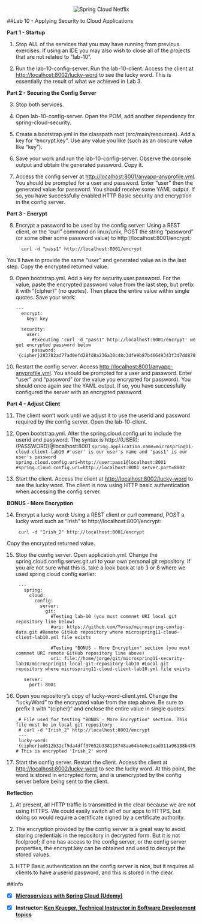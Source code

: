 <p align="center">
  <img src="http://www.gregoriopalama.com/wp-content/uploads/2016/06/cloud.png" alt="Spring Cloud Netflix"/>
</p>

##Lab 10 - Applying Security to Cloud Applications

  **Part 1 - Startup**

1.  Stop ALL of the services that you may have running from previous exercises.  If using an IDE you may also wish to close all of the projects that are not related to "lab-10”.

2.  Run the lab-10-config-server.  Run the lab-10-client.  Access the client at [http://localhost:8002/lucky-word](http://localhost:8002/lucky-word) to see the lucky word.  This is essentially the result of what we achieved in Lab 3.


  **Part 2 - Securing the Config Server**

3.  Stop both services.

4.  Open lab-10-config-server.  Open the POM, add another dependency for spring-cloud-security.

5.  Create a bootstrap.yml in the classpath root (src/main/resources).  Add a key for “encrypt.key”.  Use any value you like (such as an obscure value like “key”).

6.  Save your work and run the lab-10-config-server.  Observe the console output and obtain the generated password.  Copy it.

7.  Access the config server at [http://localhost:8001/anyapp-anyprofile.yml](http://localhost:8001/anyapp-anyprofile.yml).  You should be prompted for a user and password.  Enter “user” then the generated value for password. You should receive some YAML output. If so, you have successfully enabled HTTP Basic security and encryption in the config server.

  **Part 3 - Encrypt**

8.  Encrypt a password to be used by the config server:  Using a REST client, or the “curl” command on linux/unix, POST the string “password” (or some other some password value) to http://localhost:8001/encrypt:
    ```
      curl -d "pass1" http://localhost:8001/encrypt 
    ```
You’ll have to provide the same “user” and generated value as in the last step.  Copy the encrypted returned value.

9.  Open bootstrap.yml.  Add a key for security.user.password.  For the value, paste the encrypted password value from the last step, but prefix it with “{cipher}” (no quotes).  Then place the entire value within single quotes.  Save your work:
    ```
    ---
      encrypt:
        key: key

      security:
        user:
          #Executing 'curl -d "pass1" http://localhost:8001/encrypt' we get encrypted password below
          password: '{cipher}283782ad77ad0efd28fd8a236a30c48c3dfe9b87b46649343f3d7dd870b6f35f'
    ```

10.  Restart the config server.  Access [http://localhost:8001/anyapp-anyprofile.yml](http://localhost:8001/anyapp-anyprofile.yml).  You should be prompted for a user and password.  Enter “user” and “password” (or the value you encrypted for password).  You should once again see the YAML output.  If so, you have successfully configured the server with an encrypted password.

  **Part 4 - Adjust Client**

11.  The client won’t work until we adjust it to use the userid and password required by the config server.  Open the lab-10-client.  

12.  Open bootstrap.yml.  Alter the spring.cloud.config.uri to include the userid and password.  The syntax is http://(USER):(PASSWORD)@localhost:8001
    ```
      spring.application.name=microspring11-cloud-client-lab10
      #'user' is our user's name and 'pass1' is our user's password
      spring.cloud.config.uri=http://user:pass1@localhost:8001
      #spring.cloud.config.uri=http://localhost:8001
      server.port=8002
    ```

13.  Start the client.  Access the client at [http://localhost:8002/lucky-word](http://localhost:8002/lucky-word) to see the lucky word.  The client is now using HTTP basic authentication when accessing the config server.


  **BONUS - More Encryption**

14.  Encrypt a lucky word:  Using a REST client or curl command, POST a lucky word such as “Irish” to http://localhost:8001/encrypt:
     ```
      curl -d "Irish_2" http://localhost:8001/encrypt
     ```
Copy the encrypted returned value.

15.  Stop the config server.  Open application.yml.  Change the spring.cloud.config.server.git.uri to your own personal git repository.  If you are not sure what this is, take a look back at lab 3 or 8 where we used spring cloud config earlier:
     ```
      ---
        spring:
          cloud:
            config:
              server:
                git:
                  #Testing lab-10 (you must commnet URI local git repository line below)
                  #uri: https://github.com/Yorso/microspring-config-data.git #Remote GitHub repository where microspring11-cloud-client-lab10.yml file exists

                  #Testing "BONUS - More Encryption" section (you must commnet URI remote GitHub repository line above)
                  uri: file://home/jorge/git/microspring11-security-lab10/microspring11-local-git-repository-lab10 #Local git repository where microspring11-cloud-client-lab10.yml file exists

        server: 
          port: 8001
     ```

16.  Open you repository’s copy of lucky-word-client.yml.  Change the “luckyWord” to the encrypted value from the step above.  Be sure to prefix it with “{cipher}” and enclose the entire value in single quotes:
     ```
      # File used for testing "BONUS - More Encryption" section. This file must be in local git repository
      # curl -d "Irish_2" http://localhost:8001/encrypt
      ---
      lucky-word: '{cipher}ad612b31cf5da4dff37652b338118748aa64b4e6e1ead311a96188b4752799fc' # This is encrypted 'Irish_2' word
     ```
     
17.  Start the config server.  Restart the client.  Access the client at [http://localhost:8002/lucky-word](http://localhost:8002/lucky-word) to see the lucky word.  At this point, the word is stored in encrypted form, and is unencrypted by the config server before being sent to the client.

**Reflection**

1.  At present, all HTTP traffic is transmitted in the clear because we are not using HTTPS.  We could easily switch all of our apps to HTTPS, but doing so would require a certificate signed by a certificate authority.

2.  The encryption provided by the config server is a great way to avoid storing credentials in the repository in decrypted form.  But it is not foolproof; if one has access to the config server, or the config server properties, the encrypt.key can be obtained and used to decrypt the stored values.

3.  HTTP Basic authentication on the config server is nice, but it requires all clients to have a userid password, and this is stored in the clear.  

##Info

- [x] **[Microservices with Spring Cloud (Udemy)](https://www.udemy.com/microservices-with-spring-cloud/learn/v4/overview)**

- [x] **Instructor: [Ken Krueger, Technical Instructor in Software Development topics](https://linkedin.com/in/ken-krueger-43670111)**

